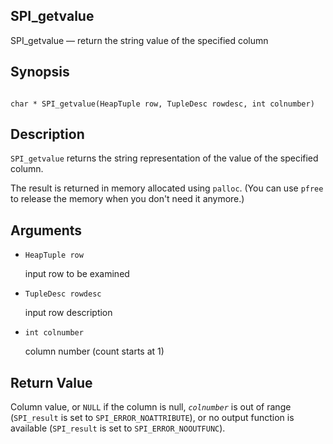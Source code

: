 ## SPI\_getvalue

SPI\_getvalue — return the string value of the specified column

## Synopsis

```

char * SPI_getvalue(HeapTuple row, TupleDesc rowdesc, int colnumber)
```

## Description

`SPI_getvalue` returns the string representation of the value of the specified column.

The result is returned in memory allocated using `palloc`. (You can use `pfree` to release the memory when you don't need it anymore.)

## Arguments

* `HeapTuple row`

    input row to be examined

* `TupleDesc rowdesc`

    input row description

* `int colnumber`

    column number (count starts at 1)

## Return Value

Column value, or `NULL` if the column is null, *`colnumber`* is out of range (`SPI_result` is set to `SPI_ERROR_NOATTRIBUTE`), or no output function is available (`SPI_result` is set to `SPI_ERROR_NOOUTFUNC`).